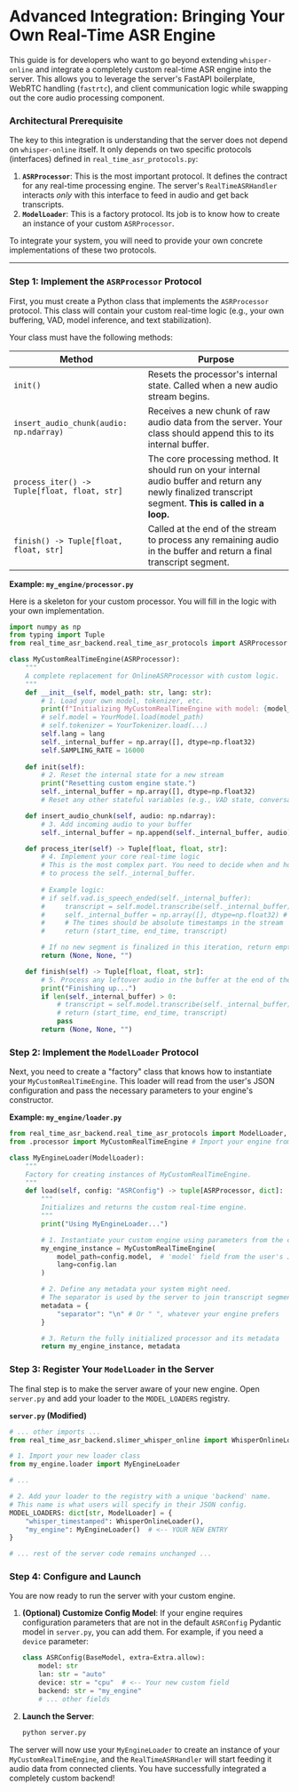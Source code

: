 # Advanced Integration: Bringing Your Own Real-Time ASR Engine

This guide is for developers who want to go beyond extending `whisper-online` and integrate a completely custom real-time ASR engine into the server. This allows you to leverage the server's FastAPI boilerplate, WebRTC handling (`fastrtc`), and client communication logic while swapping out the core audio processing component.

### Architectural Prerequisite

The key to this integration is understanding that the server does not depend on `whisper-online` itself. It only depends on two specific protocols (interfaces) defined in `real_time_asr_protocols.py`:

1.  **`ASRProcessor`**: This is the most important protocol. It defines the contract for any real-time processing engine. The server's `RealTimeASRHandler` interacts *only* with this interface to feed in audio and get back transcripts.
2.  **`ModelLoader`**: This is a factory protocol. Its job is to know how to create an instance of your custom `ASRProcessor`.

To integrate your system, you will need to provide your own concrete implementations of these two protocols.

---

### Step 1: Implement the `ASRProcessor` Protocol

First, you must create a Python class that implements the `ASRProcessor` protocol. This class will contain your custom real-time logic (e.g., your own buffering, VAD, model inference, and text stabilization).

Your class must have the following methods:

| Method                                      | Purpose                                                                                                                                              |
| ------------------------------------------- | ---------------------------------------------------------------------------------------------------------------------------------------------------- |
| `init()`                                    | Resets the processor's internal state. Called when a new audio stream begins.                                                                        |
| `insert_audio_chunk(audio: np.ndarray)`     | Receives a new chunk of raw audio data from the server. Your class should append this to its internal buffer.                                      |
| `process_iter() -> Tuple[float, float, str]` | The core processing method. It should run on your internal audio buffer and return any newly finalized transcript segment. **This is called in a loop.** |
| `finish() -> Tuple[float, float, str]`      | Called at the end of the stream to process any remaining audio in the buffer and return a final transcript segment.                                  |

**Example: `my_engine/processor.py`**

Here is a skeleton for your custom processor. You will fill in the logic with your own implementation.

```python
import numpy as np
from typing import Tuple
from real_time_asr_backend.real_time_asr_protocols import ASRProcessor

class MyCustomRealTimeEngine(ASRProcessor):
    """
    A complete replacement for OnlineASRProcessor with custom logic.
    """
    def __init__(self, model_path: str, lang: str):
        # 1. Load your own model, tokenizer, etc.
        print(f"Initializing MyCustomRealTimeEngine with model: {model_path}")
        # self.model = YourModel.load(model_path)
        # self.tokenizer = YourTokenizer.load(...)
        self.lang = lang
        self._internal_buffer = np.array([], dtype=np.float32)
        self.SAMPLING_RATE = 16000
        
    def init(self):
        # 2. Reset the internal state for a new stream
        print("Resetting custom engine state.")
        self._internal_buffer = np.array([], dtype=np.float32)
        # Reset any other stateful variables (e.g., VAD state, conversation history)

    def insert_audio_chunk(self, audio: np.ndarray):
        # 3. Add incoming audio to your buffer
        self._internal_buffer = np.append(self._internal_buffer, audio)

    def process_iter(self) -> Tuple[float, float, str]:
        # 4. Implement your core real-time logic
        # This is the most complex part. You need to decide when and how
        # to process the self._internal_buffer.
        
        # Example logic:
        # if self.vad.is_speech_ended(self._internal_buffer):
        #     transcript = self.model.transcribe(self._internal_buffer)
        #     self._internal_buffer = np.array([], dtype=np.float32) # Clear buffer
        #     # The times should be absolute timestamps in the stream
        #     return (start_time, end_time, transcript) 

        # If no new segment is finalized in this iteration, return empty.
        return (None, None, "")

    def finish(self) -> Tuple[float, float, str]:
        # 5. Process any leftover audio in the buffer at the end of the stream
        print("Finishing up...")
        if len(self._internal_buffer) > 0:
            # transcript = self.model.transcribe(self._internal_buffer)
            # return (start_time, end_time, transcript)
            pass
        return (None, None, "")
```

### Step 2: Implement the `ModelLoader` Protocol

Next, you need to create a "factory" class that knows how to instantiate your `MyCustomRealTimeEngine`. This loader will read from the user's JSON configuration and pass the necessary parameters to your engine's constructor.

**Example: `my_engine/loader.py`**

```python
from real_time_asr_backend.real_time_asr_protocols import ModelLoader, ASRProcessor
from .processor import MyCustomRealTimeEngine # Import your engine from Step 1

class MyEngineLoader(ModelLoader):
    """
    Factory for creating instances of MyCustomRealTimeEngine.
    """
    def load(self, config: "ASRConfig") -> tuple[ASRProcessor, dict]:
        """
        Initializes and returns the custom real-time engine.
        """
        print("Using MyEngineLoader...")

        # 1. Instantiate your custom engine using parameters from the config
        my_engine_instance = MyCustomRealTimeEngine(
            model_path=config.model,  # 'model' field from the user's JSON
            lang=config.lan
        )

        # 2. Define any metadata your system might need.
        # The separator is used by the server to join transcript segments.
        metadata = {
            "separator": "\n" # Or " ", whatever your engine prefers
        }

        # 3. Return the fully initialized processor and its metadata
        return my_engine_instance, metadata
```

### Step 3: Register Your `ModelLoader` in the Server

The final step is to make the server aware of your new engine. Open `server.py` and add your loader to the `MODEL_LOADERS` registry.

**`server.py` (Modified)**

```python
# ... other imports ...
from real_time_asr_backend.slimer_whisper_online import WhisperOnlineLoader

# 1. Import your new loader class
from my_engine.loader import MyEngineLoader 

# ...

# 2. Add your loader to the registry with a unique 'backend' name.
# This name is what users will specify in their JSON config.
MODEL_LOADERS: dict[str, ModelLoader] = {
    "whisper_timestamped": WhisperOnlineLoader(),
    "my_engine": MyEngineLoader()  # <-- YOUR NEW ENTRY
}

# ... rest of the server code remains unchanged ...
```

### Step 4: Configure and Launch

You are now ready to run the server with your custom engine.

1.  **(Optional) Customize Config Model**: If your engine requires configuration parameters that are not in the default `ASRConfig` Pydantic model in `server.py`, you can add them. For example, if you need a `device` parameter:

    ```python
    class ASRConfig(BaseModel, extra=Extra.allow):
        model: str
        lan: str = "auto"
        device: str = "cpu"  # <-- Your new custom field
        backend: str = "my_engine"
        # ... other fields
    ```

2.  **Launch the Server**:

    ```bash
    python server.py
    ```

The server will now use your `MyEngineLoader` to create an instance of your `MyCustomRealTimeEngine`, and the `RealTimeASRHandler` will start feeding it audio data from connected clients. You have successfully integrated a completely custom backend!
